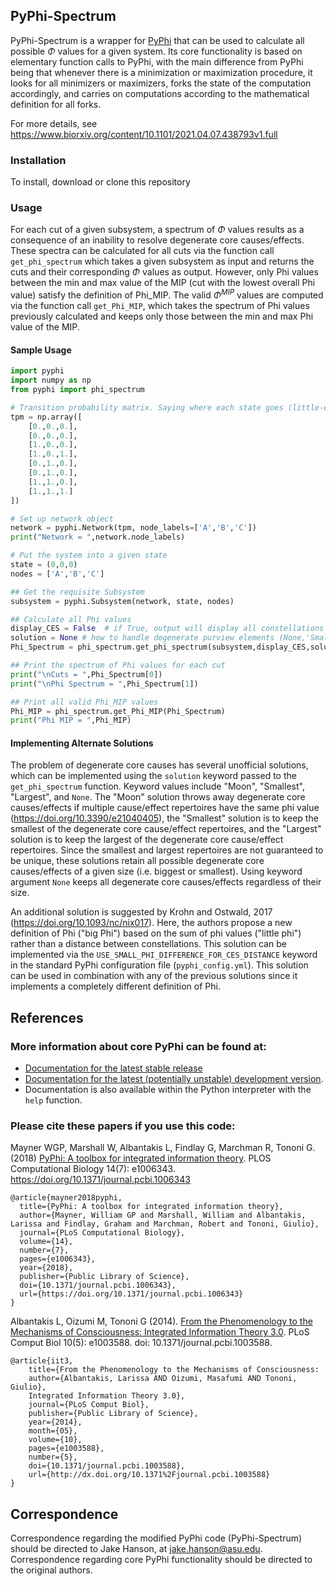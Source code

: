 ## PyPhi-Spectrum
PyPhi-Spectrum is a wrapper for [PyPhi](https://doi.org/10.1371/journal.pcbi.1006343) that can be used to calculate all possible $\Phi$ values for a given system. Its core functionality is based on elementary function calls to PyPhi, with the main difference from PyPhi being that whenever there is a minimization or maximization procedure, it looks for all minimizers or maximizers, forks the state of the computation accordingly, and carries on computations according to the mathematical definition for all forks.

For more details, see https://www.biorxiv.org/content/10.1101/2021.04.07.438793v1.full

### Installation

To install, download or clone this repository

### Usage

For each cut of a given subsystem, a spectrum of $\Phi$ values results as a consequence of an inability to resolve degenerate core causes/effects. These spectra can be calculated for all cuts via the function call `get_phi_spectrum` which takes a given subsystem as input and returns the cuts and their corresponding $\Phi$ values as output. However, only Phi values between the min and max value of the MIP (cut with the lowest overall Phi value) satisfy the definition of Phi_MIP. The valid $\Phi^{MIP}$ values are computed via the function call `get_Phi_MIP`, which takes the spectrum of Phi values previously calculated and keeps only those between the min and max Phi value of the MIP.

#### Sample Usage

```python
import pyphi
import numpy as np
from pyphi import phi_spectrum

# Transition probability matrix. Saying where each state goes (little-end notation)
tpm = np.array([
    [0.,0.,0.],
    [0.,0.,0.],
    [1.,0.,0.],
    [1.,0.,1.],
    [0.,1.,0.],
    [0.,1.,0.],
    [1.,1.,0.],
    [1.,1.,1.]
])

# Set up network object
network = pyphi.Network(tpm, node_labels=['A','B','C'])
print("Network = ",network.node_labels)

# Put the system into a given state
state = (0,0,0)
nodes = ['A','B','C']

## Get the requisite Subsystem
subsystem = pyphi.Subsystem(network, state, nodes)

## Calculate all Phi values
display_CES = False  # if True, output will display all constellations
solution = None # how to handle degenerate purview elements (None,'Smallest','Largest', or 'Moon')
Phi_Spectrum = phi_spectrum.get_phi_spectrum(subsystem,display_CES,solution)

## Print the spectrum of Phi values for each cut
print("\nCuts = ",Phi_Spectrum[0])
print("\nPhi Spectrum = ",Phi_Spectrum[1])

## Print all valid Phi_MIP values
Phi_MIP = phi_spectrum.get_Phi_MIP(Phi_Spectrum)
print("Phi MIP = ",Phi_MIP)
```



#### Implementing Alternate Solutions

The problem of degenerate core causes has several unofficial solutions, which can be implemented using the `solution` keyword passed to the `get_phi_spectrum` function. Keyword values include "Moon", "Smallest", "Largest", and `None`. The "Moon" solution throws away degenerate core causes/effects if multiple cause/effect repertoires have the same phi value (https://doi.org/10.3390/e21040405), the "Smallest" solution is to keep the smallest of the degenerate core cause/effect repertoires, and the "Largest" solution is to keep the largest of the degenerate core cause/effect repertoires. Since the smallest and largest repertoires are not guaranteed to be unique, these solutions retain all possible degenerate core causes/effects of a given size (i.e. biggest or smallest). Using keyword argument `None` keeps all degenerate core causes/effects regardless of their size.

An additional solution is suggested by Krohn and Ostwald, 2017 (https://doi.org/10.1093/nc/nix017). Here, the authors propose a new definition of Phi ("big Phi") based on the sum of phi values ("little phi") rather than a distance between constellations. This solution can be implemented via the `USE_SMALL_PHI_DIFFERENCE_FOR_CES_DISTANCE` keyword in the standard PyPhi configuration file (`pyphi_config.yml`). This solution can be used in combination with any of the previous solutions since it implements a completely different definition of Phi.

## References

### More information about core PyPhi can be found at:

- [Documentation for the latest stable
  release](http://pyphi.readthedocs.io/en/stable/)
- [Documentation for the latest (potentially unstable) development
  version](http://pyphi.readthedocs.io/en/latest/).
- Documentation is also available within the Python interpreter with the `help`
  function.

### Please cite these papers if you use this code:

Mayner WGP, Marshall W, Albantakis L, Findlay G, Marchman R, Tononi G. (2018)
[PyPhi: A toolbox for integrated information
theory](https://doi.org/10.1371/journal.pcbi.1006343). PLOS Computational
Biology 14(7): e1006343. <https://doi.org/10.1371/journal.pcbi.1006343>

```
@article{mayner2018pyphi,
  title={PyPhi: A toolbox for integrated information theory},
  author={Mayner, William GP and Marshall, William and Albantakis, Larissa and Findlay, Graham and Marchman, Robert and Tononi, Giulio},
  journal={PLoS Computational Biology},
  volume={14},
  number={7},
  pages={e1006343},
  year={2018},
  publisher={Public Library of Science},
  doi={10.1371/journal.pcbi.1006343},
  url={https://doi.org/10.1371/journal.pcbi.1006343}
}
```

Albantakis L, Oizumi M, Tononi G (2014). [From the Phenomenology to the
Mechanisms of Consciousness: Integrated Information Theory
3.0](http://www.ploscompbiol.org/article/info%3Adoi%2F10.1371%2Fjournal.pcbi.1003588).
PLoS Comput Biol 10(5): e1003588. doi: 10.1371/journal.pcbi.1003588.

```
@article{iit3,
    title={From the Phenomenology to the Mechanisms of Consciousness:
    author={Albantakis, Larissa AND Oizumi, Masafumi AND Tononi, Giulio},
    Integrated Information Theory 3.0},
    journal={PLoS Comput Biol},
    publisher={Public Library of Science},
    year={2014},
    month={05},
    volume={10},
    pages={e1003588},
    number={5},
    doi={10.1371/journal.pcbi.1003588},
    url={http://dx.doi.org/10.1371%2Fjournal.pcbi.1003588}
}
```

## Correspondence
Correspondence regarding the modified PyPhi code (PyPhi-Spectrum) should be directed to Jake Hanson, at [<jake.hanson@asu.edu>](mailto:jake.hanson@asu.edu). Correspondence regarding core PyPhi functionality should be directed to the original authors.
